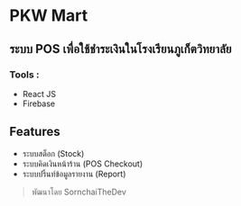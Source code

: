 # PKW Mart
## ระบบ POS เพื่อใช้ชำระเงินในโรงเรียนภูเก็ตวิทยาลัย
### Tools :
- React JS
- Firebase

## Features

- ระบบสต็อก (Stock)
- ระบบคิดเงินหน้าร้าน (POS Checkout)
- ระบบปริ้นท์ข้อมูลรายงาน (Report)


> พัฒนาโดย  SornchaiTheDev  






